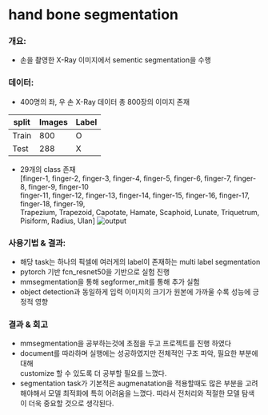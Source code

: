 # hand bone segmentation

### 개요:
- 손을 촬영한 X-Ray 이미지에서 sementic segmentation을 수행

### 데이터:
- 400명의 좌, 우 손 X-Ray 데이터 총 800장의 이미지 존재
  
|split|Images|Label|
|---|---|---|
|Train|800|O|
|Test|288|X|

- 29개의 class 존재<br/>
  [finger-1, finger-2, finger-3, finger-4, finger-5, finger-6, finger-7, finger-8, finger-9, finger-10<br/>
  finger-11, finger-12, finger-13, finger-14, finger-15, finger-16, finger-17, finger-18, finger-19,<br/>
  Trapezium, Trapezoid, Capotate, Hamate, Scaphoid, Lunate, Triquetrum, Pisiform, Radius, Ulan]
![output](https://github.com/KANG-dg/hand-bone-segmentation/assets/121837927/5eabd5f8-812c-4698-9895-f57dc78ab3d9)

### 사용기법 & 결과:
- 해당 task는 하나의 픽셀에 여러게의 label이 존재하는 multi label segmentation
- pytorch 기반 fcn_resnet50을 기반으로 실험 진행
- mmsegmentation을 통해 segformer_mit를 통해 추가 실험
- object detection과 동일하게 입력 이미지의 크기가 원본에 가까울 수록 성능에 긍정적 영향

### 결과 & 회고
- mmsegmentation을 공부하는것에 초점을 두고 프로젝트를 진행 하였다
- document를 따라하며 실행에는 성공하였지만 전체적인 구조 파악,
  필요한 부분에 대해 <br/> customize 할 수 있도록 더 공부할 필요를 느꼈다.
- segmentation task가 기본적은 augmenatation을 적용할때도 
  많은 부분을 고려해야해서 모델 최적화에 특히 어려움을 느꼈다.
  따라서 전처리와 적절한 모델 탐색이 더욱 중요할 것으로 생각된다. 
